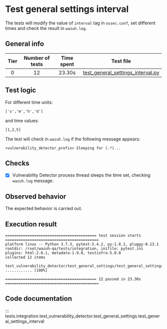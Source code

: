 # Test general settings interval

The tests will modify the value of `interval` tag in `ossec.conf`, set different times and check the result in `wazuh.log`.

## General info

|Tier | Number of tests | Time spent| Test file |
|:--:|:--:|:--:|:--:|
| 0 | 12 | 23.30s | [test_general_settings_interval.py](../../test_general_settings/test_general_settings_interval.py)|

## Test logic

For different time units:

```
['s','m','h','d']
```

and time values:

```
[1,2,5]
```

The test will check in `wazuh.log` if the following message appears:

```
<vulnerability_detector_prefix> Sleeping for (.*)...
```

## Checks

- [x] Vulnerability Detector process thread sleeps the time set, checking `wazuh.log` message.

## Observed behavior

The expected behavior is carried out.

## Execution result

```
========================================= test session starts ==========================================
platform linux -- Python 3.7.3, pytest-5.4.2, py-1.8.1, pluggy-0.13.1
rootdir: /root/wazuh-qa/tests/integration, inifile: pytest.ini
plugins: html-2.0.1, metadata-1.9.0, testinfra-5.0.0
collected 12 items

test_vulnerability_detector/test_general_settings/test_general_settings_interval.py ............ [100%]

========================================= 12 passed in 23.30s ==========================================
```


## Code documentation

::: tests.integration.test_vulnerability_detector.test_general_settings.test_general_settings_interval
